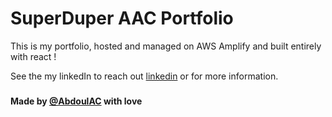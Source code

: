# SuperDuper AAC Portfolio 

This is my portfolio, hosted and managed on AWS Amplify and built entirely with react !

See the my linkedIn to reach out [linkedin](https://www.linkedin.com/in/aac-abdoul-aziz/) or for more information.

#####

**Made by [@AbdoulAC](https://github.com/AbdoulAC) with love**
